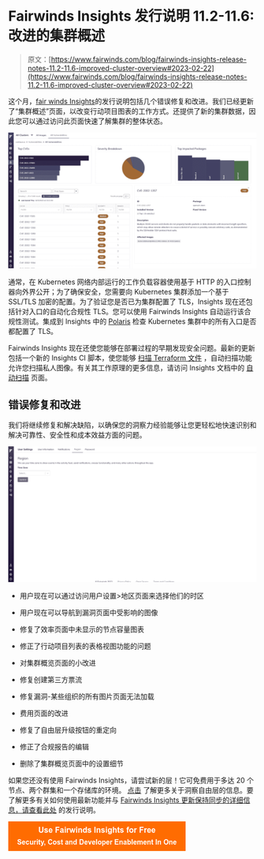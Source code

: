 # Fairwinds Insights 发行说明 11.2-11.6:改进的集群概述

> 原文：[https://www.fairwinds.com/blog/fairwinds-insights-release-notes-11.2-11.6-improved-cluster-overview#2023-02-22](https://www.fairwinds.com/blog/fairwinds-insights-release-notes-11.2-11.6-improved-cluster-overview#2023-02-22)

 这个月，[fair winds Insights](https://www.fairwinds.com/insights)的发行说明包括几个错误修复和改进。我们已经更新了“集群概述”页面，以改变行动项目图表的工作方式。还提供了新的集群数据，因此您可以通过访问此页面快速了解集群的整体状态。

![Fairwinds Insights Cluster Vulnerabilities page](img/89e60e17767ef0e54b5c3e34fa1a3c52.png)

通常，在 Kubernetes 网络内部运行的工作负载容器使用基于 HTTP 的入口控制器向外界公开；为了确保安全，您需要向 Kubernetes 集群添加一个基于 SSL/TLS 加密的配置。为了验证您是否已为集群配置了 TLS，Insights 现在还包括针对入口的自动化合规性 TLS。您可以使用 Fairwinds Insights 自动运行该合规性测试。集成到 Insights 中的 [Polaris](https://www.fairwinds.com/polaris) 检查 Kubernetes 集群中的所有入口是否都配置了 TLS。

Fairwinds Insights 现在还使您能够在部署过程的早期发现安全问题。最新的更新包括一个新的 Insights CI 脚本，使您能够 [扫描 Terraform 文件](https://www.fairwinds.com/blog/new-fairwinds-insights-release-terraform-scanning) ，自动扫描功能允许您扫描私人图像。有关其工作原理的更多信息，请访问 Insights 文档中的 [自动扫描](https://insights.docs.fairwinds.com/configure/ci/autoscan) 页面。

## 错误修复和改进

我们将继续修复和解决缺陷，以确保您的洞察力经验能够让您更轻松地快速识别和解决可靠性、安全性和成本效益方面的问题。

![Fairwinds Insights user settings - time zone](img/df88cd4a2b0ee246269a6301ed6c7ff0.png)

*   用户现在可以通过访问用户设置>地区页面来选择他们的时区

*   用户现在可以导航到漏洞页面中受影响的图像

*   修复了效率页面中未显示的节点容量图表

*   修正了行动项目列表的表格视图功能的问题

*   对集群概览页面的小改进

*   修复创建第三方票流

*   修复漏洞-某些组织的所有图片页面无法加载

*   费用页面的改进

*   修复了自由层升级按钮的重定向

*   修正了合规报告的编辑

*   删除了集群概览页面中的设置细节

如果您还没有使用 Fairwinds Insights，请尝试新的层！它可免费用于多达 20 个节点、两个群集和一个存储库的环境。 [点击](/blog/get-started-with-fairwinds-insights-free-tier) 了解更多关于洞察自由层的信息。要了解更多有关如何使用最新功能并与 [Fairwinds Insights 更新保持同步的详细信息，请查看此处](https://insights.docs.fairwinds.com/release-notes/?utm_campaign=Fairwinds%20Insights%3A%20Release%20notes&utm_source=hs_email&utm_medium=email&_hsenc=p2ANqtz-8kxXaoeWDuI2rFl0smhfCIWuBTr1uJ4zHBWT9dQ_yroNz7qTppogIYlKu75JGBavIEA0PM) 的发行说明。

[![Use Fairwinds Insights for Free Security, Cost and Developer Enablement In One](img/7c86296320eb01b215d8e2755e9c5b9d.png)](https://cta-redirect.hubspot.com/cta/redirect/2184645/34aa4987-a1f9-438a-a145-d7d82d5c479a)